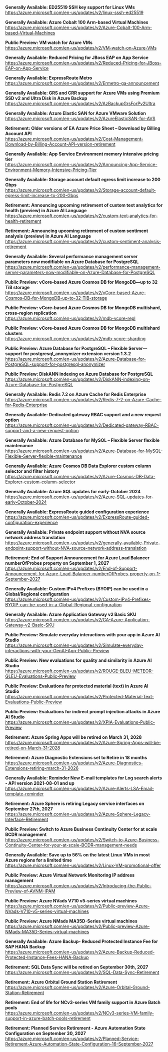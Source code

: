 **Generally Available: ED25519 SSH key support for Linux VMs**  
https://azure.microsoft.com/en-us/updates/v2/linux-sssh-ed25519

**Generally Available: Azure Cobalt 100 Arm-based Virtual Machines**  
https://azure.microsoft.com/en-us/updates/v2/Azure-Cobalt-100-Arm-based-Virtual-Machines

**Public Preview: VM watch for Azure VMs**  
https://azure.microsoft.com/en-us/updates/v2/VM-watch-on-Azure-VMs

**Generally Available: Reduced Pricing for JBoss EAP on App Service**  
https://azure.microsoft.com/en-us/updates/v2/Reduced-Pricing-for-JBoss-EAP-on-App-Service

**Generally Available: ExpressRoute Metro**  
https://azure.microsoft.com/en-us/updates/v2/Ermetro-ga-announcement

**Generally Available: GRS and CRR support for Azure VMs using Premium SSD v2 and Ultra Disk in Azure Backup**  
https://azure.microsoft.com/en-us/updates/v2/AzBackupGrsForPv2Ultra

**Generally Available: Azure Elastic SAN for Azure VMware Solution**  
https://azure.microsoft.com/en-us/updates/v2/AzureElasticSAN-for-AVS

**Retirement: Older versions of EA Azure Price Sheet – Download by Billing Account API**  
https://azure.microsoft.com/en-us/updates/v2/Cost-Management-Download-by-Billing-Account-API-version-retirement

**Generally Available: App Service Environment memory intensive pricing tier**  
https://azure.microsoft.com/en-us/updates/v2/Announcing-App-Service-Environment-Memory-Intensive-Pricing-Tier

**Generally Available: Storage account default egress limit increase to 200 Gbps**  
https://azure.microsoft.com/en-us/updates/v2/Storage-account-default-egress-limit-increase-to-200-Gbps

**Retirement: Announcing upcoming retirement of custom text analytics for health (preview) in Azure AI Language**  
https://azure.microsoft.com/en-us/updates/v2/custom-text-analytics-for-health-retirement

**Retirement: Announcing upcoming retirement of custom sentiment analysis (preview) in Azure AI Language**  
https://azure.microsoft.com/en-us/updates/v2/custom-sentiment-analysis-retirement

**Generally Available: Several performance management server parameters now modifiable on Azure Database for PostgreSQL**  
https://azure.microsoft.com/en-us/updates/v2/performance-management-server-parameters-now-modifiable-on-Azure-Database-for-PostgreSQL

**Public Preview: vCore-based Azure Cosmos DB for MongoDB—up to 32 TiB storage**  
https://azure.microsoft.com/en-us/updates/v2/vCore-based-Azure-Cosmos-DB-for-MongoDB-up-to-32-TiB-storage

**Public Preview: vCore-based Azure Cosmos DB for MongoDB multishard, cross-region replication**  
https://azure.microsoft.com/en-us/updates/v2/mdb-vcore-repl

**Public Preview: vCore-based Azure Cosmos DB for MongoDB multishard clusters**  
https://azure.microsoft.com/en-us/updates/v2/mdb-vcore-sharding

**Public Preview: Azure Database for PostgreSQL – Flexible Server—support for postgresql_anonymizer extension version 1.3.2**  
https://azure.microsoft.com/en-us/updates/v2/Azure-Database-for-PostgreSQL-support-for-postgresql-anonymizer

**Public Preview: DiskANN indexing on Azure Database for PostgreSQL**  
https://azure.microsoft.com/en-us/updates/v2/DiskANN-indexing-on-Azure-Database-for-PostgreSQL

**Generally Available: Redis 7.2 on Azure Cache for Redis Enterprise**  
https://azure.microsoft.com/en-us/updates/v2/Redis-7-2-on-Azure-Cache-for-Redis-Enterprise

**Generally Available: Dedicated gateway RBAC support and a new request option**  
https://azure.microsoft.com/en-us/updates/v2/Dedicated-gateway-RBAC-support-and-a-new-request-option

**Generally Available: Azure Database for MySQL – Flexible Server flexible maintenance**  
https://azure.microsoft.com/en-us/updates/v2/Azure-Database-for-MySQL-Flexible-Server-flexible-maintenance

**Generally Available: Azure Cosmos DB Data Explorer custom column selector and filter history**  
https://azure.microsoft.com/en-us/updates/v2/Azure-Cosmos-DB-Data-Explorer-custom-column-selector

**Generally Available: Azure SQL updates for early-October 2024**  
https://azure.microsoft.com/en-us/updates/v2/Azure-SQL-updates-for-early-October-2024

**Generally Available: ExpressRoute guided configuration experience**  
https://azure.microsoft.com/en-us/updates/v2/ExpressRoute-guided-configuration-experience

**Generally Available: Private endpoint support without NVA source network address translation**  
https://azure.microsoft.com/en-us/updates/v2/generally-available-Private-endpoint-support-without-NVA-source-network-address-translation

**Retirement: End of Support Announcement for Azure Load Balancer numberOfProbes property on September 1, 2027**  
https://azure.microsoft.com/en-us/updates/v2/End-of-Support-Announcement-for-Azure-Load-Balancer-numberOfProbes-property-on-1-September-2027

**Generally Available: Custom IPv4 Prefixes (BYOIP) can be used in a Global/Regional configuration**  
https://azure.microsoft.com/en-us/updates/v2/Custom-IPv4-Prefixes-BYOIP-can-be-used-in-a-Global-Regional-configuration

**Generally Available: Azure Application Gateway v2 Basic SKU**  
https://azure.microsoft.com/en-us/updates/v2/GA-Azure-Application-Gateway-v2-Basic-SKU

**Public Preview: Simulate everyday interactions with your app in Azure AI Studio**  
https://azure.microsoft.com/en-us/updates/v2/Simulate-everyday-interactions-with-your-GenAI-App-Public-Preview

**Public Preview: New evaluations for quality and similarity in Azure AI Studio**  
https://azure.microsoft.com/en-us/updates/v2/ROUGE-BLEU-METEOR-GLEU-Evaluations-Public-Preview

**Public Preview: Evaluations for protected material (text) in Azure AI Studio**  
https://azure.microsoft.com/en-us/updates/v2/Protected-Material-Text-Evaluations-Public-Preview

**Public Preview: Evaluations for indirect prompt injection attacks in Azure AI Studio**  
https://azure.microsoft.com/en-us/updates/v2/XPIA-Evaluations-Public-Preview

**Retirement: Azure Spring Apps will be retired on March 31, 2028**  
https://azure.microsoft.com/en-us/updates/v2/Azure-Spring-Apps-will-be-retired-on-March-31-2028

**Retirement: Azure Diagnostic Extensions set to Retire in 18 months**  
https://azure.microsoft.com/en-us/updates/v2/Azure-Diagnostics-Extensions-retiring-march-31-2026

**Generally Available: Reminder New E-mail templates for Log search alerts - API version 2021-08-01 and up**  
https://azure.microsoft.com/en-us/updates/v2/Azure-Alerts-LSA-Email-template-reminder

**Retirement: Azure Sphere is retiring Legacy service interfaces on September 27th, 2027**  
https://azure.microsoft.com/en-us/updates/v2/Azure-Sphere-Legacy-Interface-Retirement

**Public Preview: Switch to Azure Business Continuity Center for at scale BCDR management**  
https://azure.microsoft.com/en-us/updates/v2/Switch-to-Azure-Business-Continuity-Center-for-your-at-scale-BCDR-management-needs

**Generally Available: Save up to 56% on the latest Linux VMs in most Azure regions for a limited time**  
https://azure.microsoft.com/en-us/updates/v2/Linux-VM-promotional-offer

**Public Preview: Azure Virtual Network Monitoring IP address management**  
https://azure.microsoft.com/en-us/updates/v2/Introducing-the-Public-Preview-of-AVNM-IPAM

**Public Preview: Azure NVads V710 v5-series virtual machines**  
https://azure.microsoft.com/en-us/updates/v2/Public-preview-Azure-NVads-V710-v5-series-virtual-machines

**Public Preview: Azure NMads MA35D-Series virtual machines**  
https://azure.microsoft.com/en-us/updates/v2/Public-preview-Azure-NMads-MA35D-Series-virtual-machines

**Generally Available: Azure Backup- Reduced Protected Instance Fee for SAP HANA Backup**  
https://azure.microsoft.com/en-us/updates/v2/Azure-Backup-Reduced-Protected-Instance-Fees-HANA-Backup

**Retirement: SQL Data Sync will be retired on September 30th, 2027**  
https://azure.microsoft.com/en-us/updates/v2/SQL-Data-Sync-Retirement

**Retirement: Azure Orbital Ground Station Retirement**  
https://azure.microsoft.com/en-us/updates/v2/Azure-Orbital-Ground-Station-Retirement

**Retirement: End of life for NCv3-series VM family support in Azure Batch pools**  
https://azure.microsoft.com/en-us/updates/v2/NCv3-series-VM-family-support-in-azure-batch-pools-retirement

**Retirement: Planned Service Retirement - Azure Automation State Configuration on September 30, 2027**  
https://azure.microsoft.com/en-us/updates/v2/Planned-Service-Retirement-Azure-Automation-State-Configuration-16-September-2027